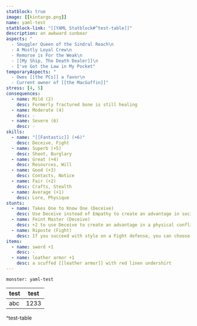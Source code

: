 ```yaml
---
statblock: true
image: [[kintargo.png]]
name: yaml-test
statblock-link: "[[YAML Statblock#^test-table]]"
description: an awkward sunbear
aspects: "
  - Smuggler Queen of the Sindral Reach\n
  - A Mostly Loyal Crew\n
  - Remorse is For the Weak\n
  - [[My Ship, The Death Dealer]]\n
  - I've Got the Law in My Pocket"
temporaryAspects: "
  - Owes [[the PCs]] a favor\n
  - Current owner of [[the MacGuffin]]"
stress: [4, 5]
consequences:
  - name: Mild (2)
    desc: Formerly fractured bone is still healing
  - name: Moderate (4)
    desc: -
  - name: Severe (6)
    desc: -
skills:
  - name: "[[Fantastic]] (+6)"
    desc: Deceive, Fight
  - name: Superb (+5)
    desc: Shoot, Burglary
  - name: Great (+4)
    desc: Resources, Will
  - name: Good (+3)
    desc: Contacts, Notice
  - name: Fair (+2)
    desc: Crafts, Stealth
  - name: Average (+1)
    desc: Lore, Physique
stunts:
  - name: Takes One to Know One (Deceive)
    desc: Use Deceive instead of Empathy to create an advantage in social situations.
  - name: Feint Master (Deceive)
    desc: +2 to use Deceive to create an advantage in a physical conflict.
  - name: Riposte (Fight)
    desc: If you succeed with style on a Fight defense, you can choose to inflict a 2-shift hit rather than take a boost.
items:
  - name: sword +1
    desc: -
  - name: leather armor +1
    desc: a scuffed [[leather armor]] with red linen undershirt
---
```


```statblock
monster: yaml-test
```


| test | test |
| ---- | ---- |
| abc  | 1233 | 
^test-table